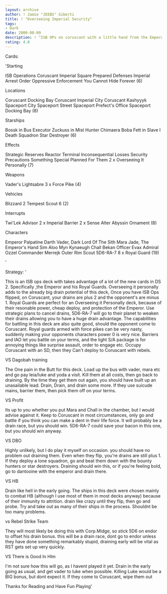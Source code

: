 ```yaml
---
layout: archive
author: ! Jamie "JEEBS" Giberti
title: ! "Overseeing Imperial Security"
tags:
- Dark
date: 2000-08-09
description: ! "ISB OPs on coruscant with a little hand from the Emperor"
rating: 4.0
---
```

Cards: 

'Starting

ISB Operations
Coruscant Imperial Square
Prepared Defenses
Imperial Arrest Order
Oppressive Enforcement
You Cannot Hide Forever (6)

Locations

Coruscant Docking Bay
Coruscant Imperial City
Coruscant
Kashyyyk
Spaceport City
Spaceport Street
Spaceport Prefect's Office
Spaceport Docking Bay (8)

Starships

Bossk in Bus
Executor
Zuckuss in Mist Hunter
Chimaera
Boba Fett in Slave I
Death Squadron Star Destroyer (6)

Effects

Strategic Reserves
Reactor Terminal
Inconsequential Losses
Security Precautions
Something Special Planned For Them
2 x Overseeing It Personally (7)

Weapons

Vader's Lightsabre
3 x Force Pike (4)

Vehicles

Blizzard 2
Tempest Scout 6 (2)

Interrupts

Twi'Lek Advisor
2 x Imperial Barrier
2 x Sense
Alter
Abyssin Ornament (8)

Characters

Emperor Palpatine
Darth Vader, Dark Lord Of The Sith
Mara Jade, The Emperor's Hand
Sim Aloo
Myn Kynaeugh
Chall Bekan
Officer Evax
Admiral Ozzel
Commander Merrejk
Outer Rim Scout
5D6-RA-7
8 x Royal Guard (19)


'

Strategy: '

This is an ISB ops deck with takes advantage of a lot of the new cards in DS 2. Specifically ,the Emperor and his Royal Guards. Overseeing it personally adds to the already big drain potential of this deck, Once you have ISB Ops flipped, on Coruscant, your drains are plus 2 and the opponent's are minus 1. Royal Guards are perfect for an Overseeing it Personally deck, because of their resonable power, cheap deploy, and protection of the Emperor. Use strategic plans to cancel drains, 5D6-RA-7 will go to their planet to weaken their drains allowing you to have a huge drain advantage. The capabilities for battling in this deck are also quite good, should the opponent come to Coruscant. Royal guards armed with force pikes can be very nasty, suddenly making your opponents characters power 0 is very nice. Barriers and IAO let you battle on your terms, and the light S/A package is for annoying things like surprise assault, order to engage etc. Occupy Coruscant with an SD, then they Can't deploy to Coruscant with rebels.

VS Dagobah training

The One pain in the Butt for this deck. Load up the bus with vader, mara etc and go pay leia/luke and yoda a visit. Kill them at all costs, then go back to draining. By the time they get them out again, you should have built up an unasailable lead. Drain, Drain, and drain some more. If they use suicude mains, barrier them, then pick them off on your terms.

VS Profit

Its up to you whether you put Mara and Chall in the chamber, but I would advise against it. Keep to Coruscant in most circumstances, only go and battle if you think you can make a dent in their life force. It will probably be a drain race, but you should win. 5D6-RA-7 could save your bacon in this one, but you should win anyway.

VS DBO

Highly unlikely, but I do play it myself on occasion. you should have no problem out draining them. Even when they flip, you're drains are still plus 1. If they deploy a lone squadron, go and beat them down with the bounty hunters or star destroyers. Draining should win this, or if you're feeling bold, go to dantooine with the emperor and drain there.

VS HB

Drain like hell in the early going. The ships in this deck were chosen mainly to combat HB (although I use most of them in most decks anyway)
because of their immunity to attrition. drain like crazy until they flip, then go and probe. Try and take out as many of their ships in the process. Shouldnt be too many problems.

vs Rebel Strike Team

They will most likely be doing this with Corp.Midge, so stick 5D6 on endor to offset his drain bonus. this will be a drain race, dont go to endor unless they have done something remarkably stupid, draining early will be vital as RST gets set up very quickly.

VS There is Good In HIm

I'm not sure how this will go, as I havent played it yet. Drain in the early going as usual, and get vader to luke when possible. Killing Luke
would be a BIG bonus, but dont expect it. If they come to Coruscant, wipe them out

Thanks for Reading and Have Fun Playing'